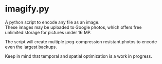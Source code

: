 # imagify.py

A python script to encode any file as an image.  
These images may be uploaded to Google photos, which offers free unlimited storage for pictures under 16 MP.  

The script will create multiple jpeg-compression resistant photos to encode even the largest backups.  

Keep in mind that temporal and spatial optimization is a work in progress.  
